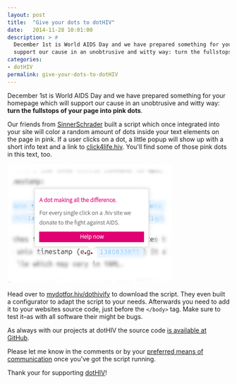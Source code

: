 ```yaml
---
layout: post
title:  "Give your dots to dotHIV"
date:   2014-11-28 10:01:00
description: > #
  December 1st is World AIDS Day and we have prepared something for your homepage which will
  support our cause in an unobtrusive and witty way: turn the fullstops of your page into pink dots.
categories:
- dotHIV
permalink: give-your-dots-to-dotHIV
---
```


December 1st is World AIDS Day and we have prepared something for your homepage which will support our cause in an unobtrusive and witty way: **turn the fullstops of your page into pink dots**.

Our friends from [SinnerSchrader](http://sinnerschrader.hiv/) built a script which once integrated into your site will color a random amount of dots inside your text elements on the page in pink. If a user clicks on a dot, a little popup will show up with a short info text and a link to [click4life.hiv](http://click4life.hiv/). You'll find some of those pink dots in this text, too.

![dotHIVify popup](/uploads/2014/11/dothivify.png)

Head over to [mydotfor.hiv/dothivify](http://mydotfor.hiv/dothivify/) to download the script. They even built a configurator to adapt the script to your needs. Afterwards you need to add it to your websites source code, just before the `</body>` tag. Make sure to test it–as with all software their might be bugs. 

As always with our projects at dotHIV the source code [is available at GitHub](https://github.com/dothiv/dothivify).

Please let me know in the comments or by your [preferred means of communication](http://cto.hiv/en) once you've got the script running.

Thank your for supporting [dotHIV](http://click4life.hiv/)!
